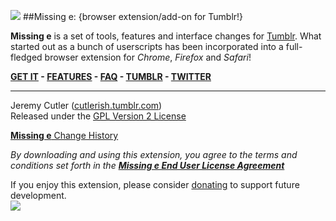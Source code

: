![](https://github.com/jcutler/Missing-E/raw/master/resources/logo/missinge48.png)
##Missing e: {browser extension/add-on for Tumblr!}

**Missing e** is a set of tools, features and interface changes for [Tumblr](http://www.tumblr.com). What started out as a bunch of userscripts has been incorporated into a full-fledged browser extension for _Chrome_, _Firefox_ and _Safari_!

**[GET IT](http://missinge.infraware.ca) - [FEATURES](http://missinge.infraware.ca/features) - [FAQ](http://missinge.infraware.ca/faq) - [TUMBLR](http://blog.missinge.infraware.ca) - [TWITTER](http://twitter.com/theMissinge)**

***

Jeremy Cutler ([cutlerish.tumblr.com](cutlerish.tumblr.com))  
Released under the [GPL Version 2 License](http://www.gnu.org/licenses/gpl-2.0.html)

[**Missing e** Change History](http://github.missinge.infraware.ca/changes)

_By downloading and using this extension, you agree to the terms and conditions set forth in the [**Missing e End User License Agreement**](http://missinge.infraware.ca/EULA.txt)_

If you enjoy this extension, please consider [donating](http://www.pledgie.com/campaigns/14406) to support future development.  
<a href="http://www.pledgie.com/campaigns/14406">![](http://missinge.infraware.ca/images/pledgie.png)</a>
